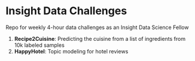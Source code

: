 # Insight Data Challenges
Repo for weekly 4-hour data challenges as an Insight Data Science Fellow 

1. **Recipe2Cuisine**: Predicting the cuisine from a list of ingredients from 10k labeled samples
2. **HappyHotel**: Topic modeling for hotel reviews

